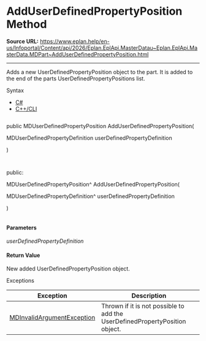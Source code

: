 # AddUserDefinedPropertyPosition Method

**Source URL:** https://www.eplan.help/en-us/Infoportal/Content/api/2026/Eplan.EplApi.MasterDatau~Eplan.EplApi.MasterData.MDPart~AddUserDefinedPropertyPosition.html

---

Adds a new UserDefinedPropertyPosition object to the part. It is added to the end of the parts UserDefinedPropertyPositions list.

Syntax

- [C#](#i-syntax-CS)
- [C++/CLI](#i-syntax-CPP2005)

```
```
public MDUserDefinedPropertyPosition AddUserDefinedPropertyPosition( 

   MDUserDefinedPropertyDefinition userDefinedPropertyDefinition

)
```
```

```
```
public:

MDUserDefinedPropertyPosition^ AddUserDefinedPropertyPosition( 

   MDUserDefinedPropertyDefinition^ userDefinedPropertyDefinition

)
```
```

#### Parameters

*userDefinedPropertyDefinition*

#### Return Value

New added UserDefinedPropertyPosition object.

Exceptions

| Exception | Description |
| --- | --- |
| [MDInvalidArgumentException](Eplan.EplApi.MasterDatau~Eplan.EplApi.MasterData.MDInvalidArgumentException.html) | Thrown if it is not possible to add the UserDefinedPropertyPosition object. |
